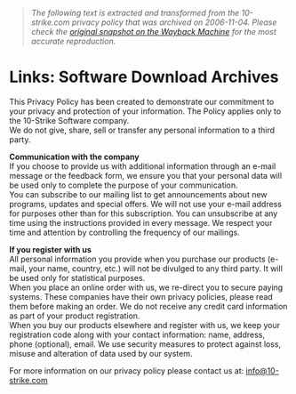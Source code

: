 > *The following text is extracted and transformed from the 10-strike.com privacy policy that was archived on 2006-11-04. Please check the [original snapshot on the Wayback Machine](https://web.archive.org/web/20061104104805id_/http%3A//10-strike.com/privacy.shtml) for the most accurate reproduction.*

# Links: Software Download Archives

This Privacy Policy has been created to demonstrate our commitment to your privacy and protection of your information. The Policy applies only to the 10-Strike Software company.  
We do not give, share, sell or transfer any personal information to a third party.

**Communication with the company**  
If you choose to provide us with additional information through an e-mail message or the feedback form, we ensure you that your personal data will be used only to complete the purpose of your communication.  
You can subscribe to our mailing list to get announcements about new programs, updates and special offers. We will not use your e-mail address for purposes other than for this subscription. You can unsubscribe at any time using the instructions provided in every message. We respect your time and attention by controlling the frequency of our mailings.

**If you register with us**  
All personal information you provide when you purchase our products (e-mail, your name, country, etc.) will not be divulged to any third party. It will be used only for statistical purposes.  
When you place an online order with us, we re-direct you to secure paying systems. These companies have their own privacy policies, please read them before making an order. We do not receive any credit card information as part of your product registration.  
When you buy our products elsewhere and register with us, we keep your registration code along with your contact information: name, address, phone (optional), email. We use security measures to protect against loss, misuse and alteration of data used by our system.

For more information on our privacy policy please contact us at: [info@10-strike.com](mailto:info@10-strike.com)
